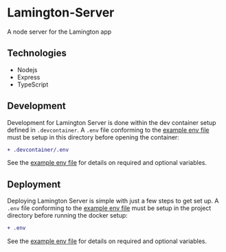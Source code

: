 # Lamington-Server

A node server for the Lamington app

## Technologies

-   Nodejs
-   Express
-   TypeScript

## Development

Development for Lamington Server is done within the dev container setup defined in `.devcontainer`. A `.env` file conforming to the [example env file](./.env.example) must be setup in this directory before opening the container:

```diff
+ .devcontainer/.env
```

See the [example env file](./.env.example) for details on required and optional variables.

## Deployment

Deploying Lamington Server is simple with just a few steps to get set up. A `.env` file conforming to the [example env file](./.env.example) must be setup in the project directory before running the docker setup:

```diff
+ .env
```

See the [example env file](./.env.example) for details on required and optional variables.

